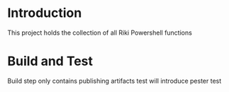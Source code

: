 # Introduction
This project holds the collection of all Riki Powershell functions

# Build and Test
Build step only contains publishing artifacts
test will introduce pester test
